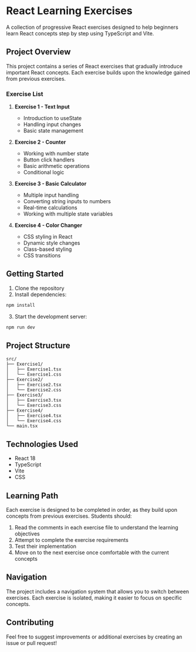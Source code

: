 # React Learning Exercises

A collection of progressive React exercises designed to help beginners learn React concepts step by step using TypeScript and Vite.

## Project Overview

This project contains a series of React exercises that gradually introduce important React concepts. Each exercise builds upon the knowledge gained from previous exercises.

### Exercise List

1. **Exercise 1 - Text Input**

   - Introduction to useState
   - Handling input changes
   - Basic state management

2. **Exercise 2 - Counter**

   - Working with number state
   - Button click handlers
   - Basic arithmetic operations
   - Conditional logic

3. **Exercise 3 - Basic Calculator**

   - Multiple input handling
   - Converting string inputs to numbers
   - Real-time calculations
   - Working with multiple state variables

4. **Exercise 4 - Color Changer**
   - CSS styling in React
   - Dynamic style changes
   - Class-based styling
   - CSS transitions

## Getting Started

1. Clone the repository
2. Install dependencies:

```bash
npm install
```

3. Start the development server:

```bash
npm run dev
```

## Project Structure

```
src/
├── Exercise1/
│   ├── Exercise1.tsx
│   └── Exercise1.css
├── Exercise2/
│   ├── Exercise2.tsx
│   └── Exercise2.css
├── Exercise3/
│   ├── Exercise3.tsx
│   └── Exercise3.css
├── Exercise4/
│   ├── Exercise4.tsx
│   └── Exercise4.css
└── main.tsx
```

## Technologies Used

- React 18
- TypeScript
- Vite
- CSS

## Learning Path

Each exercise is designed to be completed in order, as they build upon concepts from previous exercises. Students should:

1. Read the comments in each exercise file to understand the learning objectives
2. Attempt to complete the exercise requirements
3. Test their implementation
4. Move on to the next exercise once comfortable with the current concepts

## Navigation

The project includes a navigation system that allows you to switch between exercises. Each exercise is isolated, making it easier to focus on specific concepts.

## Contributing

Feel free to suggest improvements or additional exercises by creating an issue or pull request!
